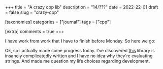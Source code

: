 +++
title = "A crazy cpp lib"
description = "14/???"
date = 2022-22-01
draft = false
slug = "crazy-cpp"

[taxonomies]
categories = ["journal"]
tags = ["cpp"]

[extra]
comments = true
+++

I have work from work that I have to finish before Monday. So here we go:

Ok, so I actually made some progress today. I've discovered [this](https://github.com/m-peko/booleval) library is insanely complicatedly written and I have no idea why they're evaluating strings. And made me question my life choices regarding development.